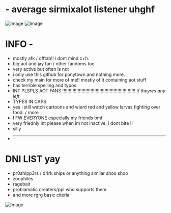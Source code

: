 # - average sirmixalot listener uhghf
![Image](https://github.com/user-attachments/assets/7f779ade-1028-47d0-a954-f7c143e69963)
![Image](https://github.com/user-attachments/assets/dd06b4ea-60bc-40ff-a3c3-6936749ce34c)

# INFO  -  
- mostly afk / offtab!! i dont mind c+h. 
- big aot and jay fan  / other fandoms too
- very active but often is not
 - i only use this github for ponytown and nothing more.
- check my main for more of me!! mostly of it containing aot stuff
- has terrible spelling and typos
- INT PLSPLS AOT FANS !!!!!!!!!!!!!!!!!!!!!!!!!!!!!!!!!!!!!!!!!!!!!!!!!!!!!!!!! *if  theyres any left*
- TYPES IN CAPS
- yes i still watch cartoons and wierd red and yellow larvas fighting over food. / more
- I  FW EVERYONE especially my friends bmf 
- very friednly int please when im not inactive, i dont bite !!
- silly 
- _____________________________________________________________________
# DNI LIST yay 
- pr0sh!pp3rs  / d4rk ships or anything similar shoo shoo
- zoophiles
- ragebait 
- problamatic creaters/ppl who supports them 
- and more rgrg basic citeria

![Image](https://github.com/user-attachments/assets/a2d82af7-e1ae-432f-a7d4-b683cc2d9b36)
